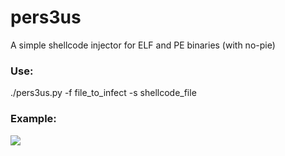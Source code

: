 # pers3us

A simple shellcode injector for ELF and PE binaries (with no-pie)

### Use:

./pers3us.py -f file_to_infect -s shellcode_file

### Example:

![](https://github.com/S01den/pers3us/blob/master/images/image1.png)
